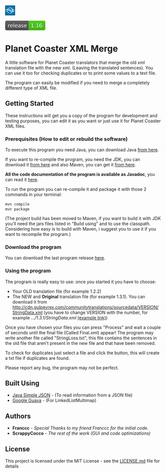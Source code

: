 ![planet coaster icon](./src/main/resources/planet_icon.png)

![release info](releaseinfoimage.png)

# Planet Coaster XML Merge
A little software for Planet Coaster translators that merge the old xml translation file with the new xml. (Leaving the translated sentences).
You can use it too for checking duplicates or to print some values to a text file.

The program can easily be modified if you need to merge a completely different type of XML file.

## Getting Started

These instructions will get you a copy of the program for development and testing purposes, you can edit it as you want or just use it for Planet Coaster XML files.

### Prerequisites (How to edit or rebuild the software)

To execute this program you need Java, you can download Java [from here](https://www.java.com/download/).

If you want to re-compile the program, you need the JDK, you can download it [from here](http://www.oracle.com/technetwork/java/javase/downloads/index.html) and also Maven, you can get it [from here](https://maven.apache.org).

**All the code documentation of the program is available as Javadoc**, you can read it [here](https://scrappycocco.github.io/PlanetCoasterXMLMerge/).

To run the program you can re-compile it and package it with those 2 commands in your terminal:

```
mvn compile
mvn package
```

(The project build has been moved to Maven, if you want to build it with JDK you'll need the jars files listed in "Build using" and to use the classpath. Considering how easy is to build with Maven, i suggest you to use it if you want to recompile the program.)

### Download the program

You can download the last program release [here](https://github.com/ScrappyCocco/PlanetCoasterXMLMerge/releases).

### Using the program

The program is really easy to use: once you started it you have to choose:
* Your OLD translation file (for example 1.2.2)
* The NEW and **Original** translation file (for example 1.3.1).
You can download it from http://cdn.gulpeyrex.com/communitytranslations/sourcedata/VERSION/StringData.xml
(you have to change VERSION with the number, for example *.../1.3.1/StringData.xml* [(example link)](http://cdn.gulpeyrex.com/communitytranslations/sourcedata/1.6.2/StringData.xml))

Once you have chosen your files you can press "Process" and wait a couple of seconds until the final file (Called Final.xml) appear!
The program may write another file called "StringLoss.txt", this file contains the sentences in the old file that aren't present in the new file and that have been removed.

To check for duplicates just select a file and click the button, this will create a txt file if duplicates are found.

Please report any bug, the program may not be perfect.

## Built Using

* [Java Simple JSON](https://github.com/fangyidong/json-simple) - (To read information from a JSON file)
* [Google Guava](https://github.com/google/guava) - (For LinkedListMultimap)

## Authors

* **Franccc** - *Special Thanks to my friend Franccc for the initial code.*
* **ScrappyCocco** - *The rest of the work (GUI and code optimizations)*

## License

This project is licensed under the MIT License - see the [LICENSE.md](LICENSE.md) file for details
